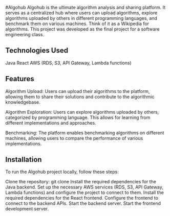 #Algohub
Algohub is the ultimate algorithm analysis and sharing platform. It serves as a centralized hub where users can upload algorithms, explore algorithms uploaded by others in different programming languages, and benchmark them on various machines. Think of it as a Wikipedia for algorithms. This project was developed as the final project for a software engineering class.

## Technologies Used
Java
React
AWS (RDS, S3, API Gateway, Lambda functions)

## Features
Algorithm Upload: Users can upload their algorithms to the platform, allowing them to share their solutions and contribute to the algorithmic knowledgebase.

Algorithm Exploration: Users can explore algorithms uploaded by others, categorized by programming language. This allows for learning from different implementations and approaches.

Benchmarking: The platform enables benchmarking algorithms on different machines, allowing users to compare the performance of various implementations.

## Installation
To run the Algohub project locally, follow these steps:

Clone the repository: git clone <repository-url>
Install the required dependencies for the Java backend.
Set up the necessary AWS services (RDS, S3, API Gateway, Lambda functions) and configure the project to connect to them.
Install the required dependencies for the React frontend.
Configure the frontend to connect to the backend APIs.
Start the backend server.
Start the frontend development server.
